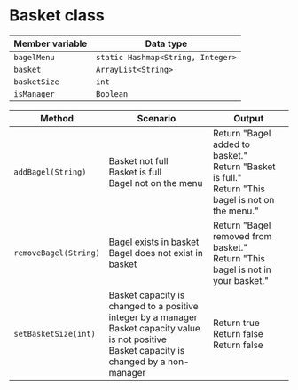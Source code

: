 # Basket class


| Member variable | Data type                         |
|-----------------|-----------------------------------|
| `bagelMenu`     | `static Hashmap<String, Integer>` |
| `basket`        | `ArrayList<String>`               |
| `basketSize`    | `int`                             |
| `isManager`     | `Boolean`                         |



| Method                | Scenario                                                                                                                                  | Output                                                                                                   |
|-----------------------|-------------------------------------------------------------------------------------------------------------------------------------------|----------------------------------------------------------------------------------------------------------|
| `addBagel(String)`    | Basket not full<br/>Basket is full<br/>Bagel not on the menu                                                                              | Return "Bagel added to basket."<br/>Return "Basket is full."<br/>Return "This bagel is not on the menu." |
| `removeBagel(String)` | Bagel exists in basket<br/>Bagel does not exist in basket                                                                                 | Return "Bagel removed from basket."<br/>Return "This bagel is not in your basket."                       |
| `setBasketSize(int)`  | Basket capacity is changed to a positive integer by a manager<br/>Basket capacity value is not positive<br/>Basket capacity is changed by a non-manager | Return true<br/>Return false<br/>Return false                                                            |
